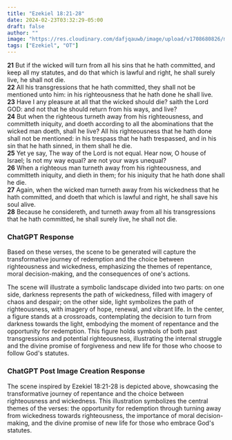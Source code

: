 ```yaml
---
title: "Ezekiel 18:21-28"
date: 2024-02-23T03:32:29-05:00
draft: false
author: ""
image: "https://res.cloudinary.com/dafjqauwb/image/upload/v1708680826/matt419/Ezekiel/c0219beb-1aa0-435c-b638-05559dae5c47_cs0zvl.webp"
tags: ["Ezekiel", "OT"]
---
```


**21** But if the wicked will turn from all his sins that he hath committed, and keep all my statutes, and do that which is lawful and right, he shall surely live, he shall not die.  
**22** All his transgressions that he hath committed, they shall not be mentioned unto him: in his righteousness that he hath done he shall live.  
**23** Have I any pleasure at all that the wicked should die? saith the Lord GOD: and not that he should return from his ways, and live?  
**24** But when the righteous turneth away from his righteousness, and committeth iniquity, and doeth according to all the abominations that the wicked man doeth, shall he live? All his righteousness that he hath done shall not be mentioned: in his trespass that he hath trespassed, and in his sin that he hath sinned, in them shall he die.  
**25** Yet ye say, The way of the Lord is not equal. Hear now, O house of Israel; Is not my way equal? are not your ways unequal?  
**26** When a righteous man turneth away from his righteousness, and committeth iniquity, and dieth in them; for his iniquity that he hath done shall he die.  
**27** Again, when the wicked man turneth away from his wickedness that he hath committed, and doeth that which is lawful and right, he shall save his soul alive.  
**28** Because he considereth, and turneth away from all his transgressions that he hath committed, he shall surely live, he shall not die.

### ChatGPT Response
Based on these verses, the scene to be generated will capture the transformative journey of redemption and the choice between righteousness and wickedness, emphasizing the themes of repentance, moral decision-making, and the consequences of one's actions.

The scene will illustrate a symbolic landscape divided into two parts: on one side, darkness represents the path of wickedness, filled with imagery of chaos and despair; on the other side, light symbolizes the path of righteousness, with imagery of hope, renewal, and vibrant life. In the center, a figure stands at a crossroads, contemplating the decision to turn from darkness towards the light, embodying the moment of repentance and the opportunity for redemption. This figure holds symbols of both past transgressions and potential righteousness, illustrating the internal struggle and the divine promise of forgiveness and new life for those who choose to follow God's statutes.

### ChatGPT Post Image Creation Response    
The scene inspired by Ezekiel 18:21-28 is depicted above, showcasing the transformative journey of repentance and the choice between righteousness and wickedness. This illustration symbolizes the central themes of the verses: the opportunity for redemption through turning away from wickedness towards righteousness, the importance of moral decision-making, and the divine promise of new life for those who embrace God's statutes.